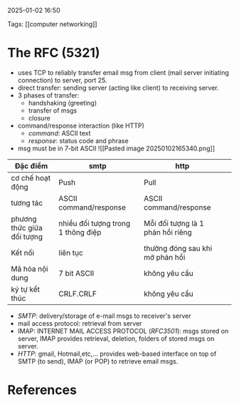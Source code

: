 2025-01-02 16:50


Tags: [[computer networking]]

# The RFC (5321)
- uses TCP to reliably transfer email msg from client (mail server initiating connection) to server, port 25.
- direct transfer: sending server (acting like client) to receiving server.
- 3 phases of transfer:
	- handshaking (greeting)
	- transfer of msgs
	- closure
- command/response interaction (like HTTP) 
	- *command*: ASCII text
	- *response*: status code and phrase
- msg must be in 7-bit ASCII
![[Pasted image 20250102165340.png]]



| Đặc điểm                   | smtp                               | http                              |     |
| -------------------------- | ---------------------------------- | --------------------------------- | --- |
| cơ chế hoạt động           | Push                               | Pull                              |     |
| tương tác                  | ASCII command/response             | ASCII command/response            |     |
| phương thức giữa đối tượng | nhiều đối tượng trong 1 thông điệp | Mỗi đối tượng là 1 phản hồi riêng |     |
| Kết nối                    | liên tục                           | thường đóng sau khi mở phản hồi   |     |
| Mã hóa nội dung            | 7 bit ASCII                        | không yêu cầu                     |     |
| ký tự kết thúc             | CRLF.CRLF                          | không yêu cầu                     |     |
- *SMTP*: delivery/storage of e-mail msgs to receiver's server
- mail access protocol: retrieval from server
- IMAP: INTERNET MAIL ACCESS PROTOCOL (*RFC3501*): msgs stored on server, IMAP provides retrieval, deletion, folders of stored msgs on server.
- *HTTP*: gmail, Hotmail,etc,... provides web-based interface on top of  SMTP (to send), IMAP (or POP) to retrieve email msgs.

# References
